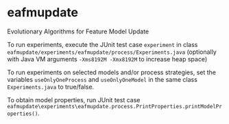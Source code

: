 # eafmupdate
Evolutionary Algorithms for Feature Model Update

To run experiments, execute the JUnit test case `experiment` in class `eafmupdate/experiments/eafmupdate/process/Experiments.java` (optionally with Java VM arguments `-Xms8192M -Xmx8192M` to increase heap space)

To run experiments on selected models and/or process strategies, set the variables `useOnlyOneProcess` and `useOnlyOneModel` in the same class `Experiments.java` to true/false.

To obtain model properties, run JUnit test case `eafmupdate\experiments\eafmupdate.process.PrintProperties.printModelProperties()`.
